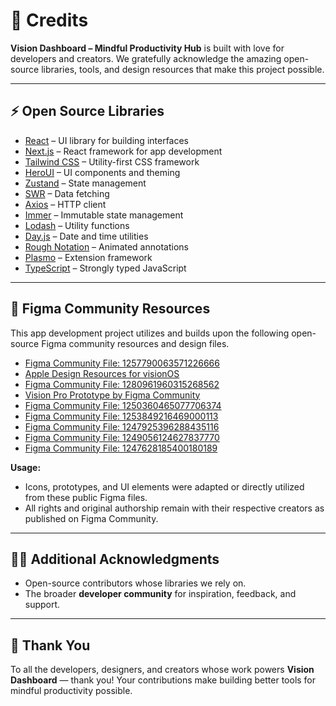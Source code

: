 # 📜 Credits

**Vision Dashboard – Mindful Productivity Hub** is built with love for developers and creators.
We gratefully acknowledge the amazing open-source libraries, tools, and design resources that make this project possible.

---

## ⚡ Open Source Libraries

- [React](https://react.dev/) – UI library for building interfaces
- [Next.js](https://nextjs.org/) – React framework for app development
- [Tailwind CSS](https://tailwindcss.com/) – Utility-first CSS framework
- [HeroUI](https://heroui.com/) – UI components and theming
- [Zustand](https://zustand-demo.pmnd.rs/) – State management
- [SWR](https://swr.vercel.app/) – Data fetching
- [Axios](https://axios-http.com/) – HTTP client
- [Immer](https://immerjs.github.io/immer/) – Immutable state management
- [Lodash](https://lodash.com/) – Utility functions
- [Day.js](https://day.js.org/) – Date and time utilities
- [Rough Notation](https://roughnotation.com/) – Animated annotations
- [Plasmo](https://plasmo.com) – Extension framework
- [TypeScript](https://www.typescriptlang.org/) – Strongly typed JavaScript

---

## 🎨 Figma Community Resources

This app development project utilizes and builds upon the following open-source Figma community resources and design files.

- [Figma Community File: 1257790063571226666](https://www.figma.com/community/file/1257790063571226666)
- [Apple Design Resources for visionOS](https://www.figma.com/community/file/1253443272911187215/apple-design-resources-visionos)
- [Figma Community File: 1280961960315268562](https://www.figma.com/community/file/1280961960315268562)
- [Vision Pro Prototype by Figma Community](https://www.figma.com/design/lLdER55nkPXJLFyVYYxgpo/Introducing-Vision-Pro---Prototype-with-Figma--Community-?node-id=1-63&t=Q28QA4hk2AcDGumJ-0)
- [Figma Community File: 1250360465077706374](https://www.figma.com/community/file/1250360465077706374)
- [Figma Community File: 1253849216469000113](https://www.figma.com/community/file/1253849216469000113)
- [Figma Community File: 1247925396288435116](https://www.figma.com/community/file/1247925396288435116)
- [Figma Community File: 1249056124627837770](https://www.figma.com/community/file/1249056124627837770)
- [Figma Community File: 1247628185400180189](https://www.figma.com/community/file/1247628185400180189)

**Usage:**

- Icons, prototypes, and UI elements were adapted or directly utilized from these public Figma files.
- All rights and original authorship remain with their respective creators as published on Figma Community.

---

## 🧑‍💻 Additional Acknowledgments

- Open-source contributors whose libraries we rely on.
- The broader **developer community** for inspiration, feedback, and support.

---

## 🙏 Thank You

To all the developers, designers, and creators whose work powers **Vision Dashboard** — thank you!
Your contributions make building better tools for mindful productivity possible.
